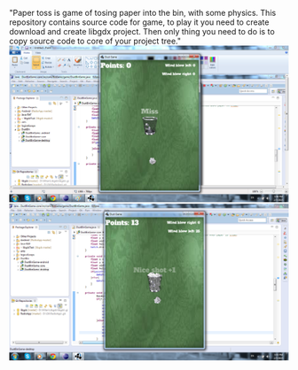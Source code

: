 "Paper toss is game of tosing paper into the bin, with some physics. This repository contains source code for game, to play it you need to create download and create libgdx project. Then only thing you need to do is to copy source code to core of your project tree." 
![Paper toss miss](paper-toss-miss.png)
![Paper toss score](paper-toss.png)
